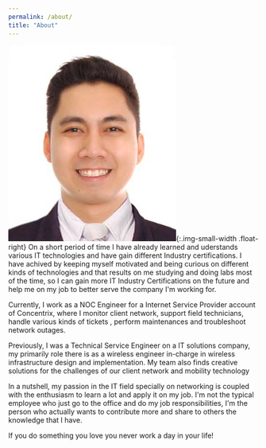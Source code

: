 ```yaml
---
permalink: /about/
title: "About"
---
```

![Christian Zabala](https://github.com/christianzabala/christianzabala.github.io/blob/master/assets/images/csz.png){:.img-small-width .float-right}
On a short period of time I have already learned and uderstands various IT technologies and have gain different Industry certifications. I have achived by keeping myself motivated and being curious on different kinds of technologies and that results on me studying and doing labs most of the time, so I can gain more IT Industry Certifications on the future and help me on my job to better serve the company I'm working for.

Currently, I work as a NOC Engineer for a Internet Service Provider account of Concentrix, where I monitor client network, support field technicians, handle various kinds of tickets , perform maintenances and troubleshoot network outages.

Previously, I was a Technical Service Engineer on a IT solutions company, my primarily role there is as a wireless engineer in-charge in wireless infrastructure design and implementation. My team also finds creative solutions for the challenges of our client network and mobility technology

In a nutshell, my passion in the IT field specially on networking is coupled with the enthusiasm to learn a lot and apply it on my job. I'm not the typical employee who just go to the office and do my job responsibilities, I'm the person who actually wants to contribute more and share to others the knowledge that I have. 

If you do something you love you never work a day in your life! 
